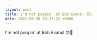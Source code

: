 ```yaml
---
layout: post
title: I'm not poopin' at Bob Evans! 😯💩
date: 2021-06-26 23:27:32 +0000
---
```


I'm not poopin' at Bob Evans! 😯💩

